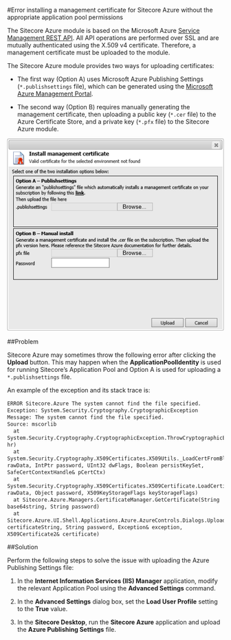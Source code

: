 #Error installing a management certificate for Sitecore Azure without the appropriate application pool permissions

The Sitecore Azure module is based on the Microsoft Azure [Service Management REST API](https://msdn.microsoft.com/en-us/library/azure/ee460799.aspx). All API operations are performed over SSL and are mutually authenticated using the X.509 v4 certificate. Therefore, a management certificate must be uploaded to the module.

The Sitecore Azure module provides two ways for uploading certificates:

- The first way (Option A) uses Microsoft Azure Publishing Settings (`*.publishsettings` file), which can be generated using the [Microsoft Azure Management Portal](https://manage.windowsazure.com/publishsettings/index).

- The second way (Option B) requires manually generating the management certificate, then uploading a public key (`*.cer` file) to the Azure Certificate Store, and a private key (`*.pfx` file) to the Sitecore Azure module.

![](./media/error-installing-a-management-certificate-for-sitecore-azure-without-the-appropriate-application-pool-permissions/SitecoreAzure-01.png)

##Problem

Sitecore Azure may sometimes throw the following error after clicking the **Upload** button. This may happen when the **ApplicationPoolIdentity** is used for running Sitecore’s Application Pool and Option A is used for uploading a `*.publishsettings` file.

An example of the exception and its stack trace is:

```
ERROR Sitecore.Azure The system cannot find the file specified. 
Exception: System.Security.Cryptography.CryptographicException 
Message: The system cannot find the file specified. 
Source: mscorlib 
  at System.Security.Cryptography.CryptographicException.ThrowCryptographicException(Int32 hr) 
  at System.Security.Cryptography.X509Certificates.X509Utils._LoadCertFromBlob(Byte[] rawData, IntPtr password, UInt32 dwFlags, Boolean persistKeySet, SafeCertContextHandle& pCertCtx) 
  at System.Security.Cryptography.X509Certificates.X509Certificate.LoadCertificateFromBlob(Byte[] rawData, Object password, X509KeyStorageFlags keyStorageFlags) 
  at Sitecore.Azure.Managers.CertificateManager.GetCertificate(String base64string, String password) 
  at Sitecore.Azure.UI.Shell.Applications.Azure.AzureControls.Dialogs.UploadCertificateBase.TryInstallCertificate(String certificateString, String password, Exception& exception, X509Certificate2& certificate)
```

##Solution

Perform the following steps to solve the issue with uploading the Azure Publishing Settings file:

1. In the **Internet Information Services (IIS) Manager** application, modify the relevant Application Pool using the **Advanced Settings** command.

2. In the **Advanced Settings** dialog box, set the **Load User Profile** setting to the **True** value.

3. In the **Sitecore Desktop**, run the **Sitecore Azure** application and upload the **Azure Publishing Settings** file.